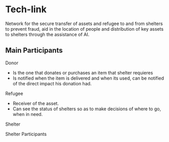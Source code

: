 # Tech-link

Network for the secure transfer of assets and refugee to and from shelters to prevent fraud, aid in the location of people and distribution of key assets to shelters through the assistance of AI.

## Main Participants

Donor
- Is the one that donates or purchases an item that shelter requieres
- Is notified when the item is delivered and when its used, can be notified of the direct impact his donation had.

Refugee
- Receiver of the asset.
- Can see the status of shelters so as to make decisions of where to go, when in need.


Shelter

Shelter Participants




